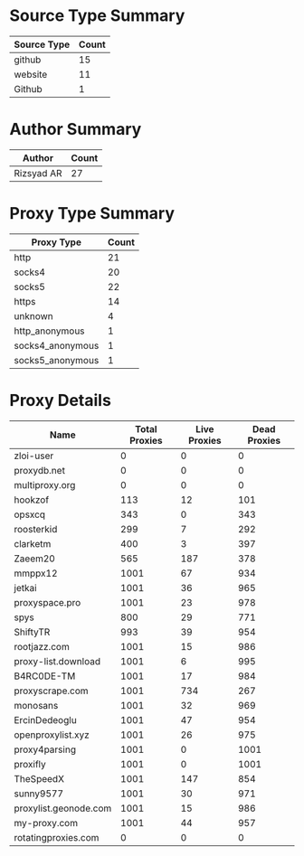 # Source Type Summary

| Source Type | Count |
|-------------|-------|
| github | 15 |
| website | 11 |
| Github | 1 |


# Author Summary

| Author | Count |
|--------|-------|
| Rizsyad AR | 27 |


# Proxy Type Summary

| Proxy Type | Count |
|------------|-------|
| http | 21 |
| socks4 | 20 |
| socks5 | 22 |
| https | 14 |
| unknown | 4 |
| http_anonymous | 1 |
| socks4_anonymous | 1 |
| socks5_anonymous | 1 |


# Proxy Details

| Name | Total Proxies | Live Proxies | Dead Proxies |
|------|---------------|--------------|---------------|
| zloi-user | 0 | 0 | 0 |
| proxydb.net | 0 | 0 | 0 |
| multiproxy.org | 0 | 0 | 0 |
| hookzof | 113 | 12 | 101 |
| opsxcq | 343 | 0 | 343 |
| roosterkid | 299 | 7 | 292 |
| clarketm | 400 | 3 | 397 |
| Zaeem20 | 565 | 187 | 378 |
| mmppx12 | 1001 | 67 | 934 |
| jetkai | 1001 | 36 | 965 |
| proxyspace.pro | 1001 | 23 | 978 |
| spys | 800 | 29 | 771 |
| ShiftyTR | 993 | 39 | 954 |
| rootjazz.com | 1001 | 15 | 986 |
| proxy-list.download | 1001 | 6 | 995 |
| B4RC0DE-TM | 1001 | 17 | 984 |
| proxyscrape.com | 1001 | 734 | 267 |
| monosans | 1001 | 32 | 969 |
| ErcinDedeoglu | 1001 | 47 | 954 |
| openproxylist.xyz | 1001 | 26 | 975 |
| proxy4parsing | 1001 | 0 | 1001 |
| proxifly | 1001 | 0 | 1001 |
| TheSpeedX | 1001 | 147 | 854 |
| sunny9577 | 1001 | 30 | 971 |
| proxylist.geonode.com | 1001 | 15 | 986 |
| my-proxy.com | 1001 | 44 | 957 |
| rotatingproxies.com | 0 | 0 | 0 |
